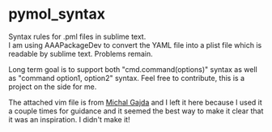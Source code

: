 pymol_syntax
============

Syntax rules for .pml files in sublime text.  
I am using AAAPackageDev to convert the YAML file into a plist file which is readable by sublime text. Problems remain.

Long term goal is to support both "cmd.command(options)" syntax as well as "command option1, option2" syntax.
Feel free to contribute, this is a project on the side for me.

The attached vim file is from [Michal Gajda](http://www.vim.org/scripts/script.php?script_id=2814) and I left it here because I used it a couple times for guidance and it seemed the best way to make it clear that it was an inspiration. I didn't make it!
